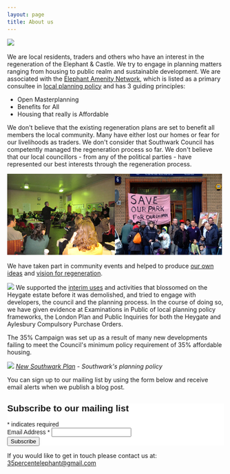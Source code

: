 ```yaml
---
layout: page
title: About us
---
```

![](http://crappistmartin.github.io/images/elephantamenitylogo.jpg)

We are local residents, traders and others who have an interest in the regeneration of the Elephant & Castle. We try to engage in planning matters ranging from housing to public realm and sustainable development. We are associated with the <a href="http://elephantamenity.wordpress.com">Elephant Amenity Network</a>, which is listed as a primary consultee in [local planning policy](https://www.southwark.gov.uk/downloads/download/2896/elephant_and_castle_spd_supporting_documents) and has 3 guiding principles:

* Open Masterplanning
* Benefits for All
* Housing that really is Affordable

We don't believe that the existing regeneration plans are set to benefit all members the local community. Many have either lost our homes or fear for our livelihoods as traders. We don't consider that Southwark Council has competently managed the regeneration process so far. We don't believe that our local councillors - from any of the political parties - have represented our best interests through the regeneration process.

![](/img/ean.jpg)

We have taken part in community events and helped to produce <a href="http://elephantamenity.wordpress.com/2012/02/29/is-the-elephant-your-neighbourhood-summary-report/">our own ideas</a> and <a href="http://elephantamenity.wordpress.com/2011/06/24/visioning-workshop-report/">vision for regeneration</a>.

![](http://crappistmartin.github.io/images/forestfeast.jpg) We supported the <a href="http://elephantamenity.files.wordpress.com/2011/12/ean-interim-use-presentation-241111-web.pdf">interim uses</a> and activities that blossomed on the Heygate estate before it was demolished, and tried to engage with developers, the council and the planning process. In the course of doing so, we have given evidence at Examinations in Public of local planning policy frameworks, the London Plan and Public Inquiries for both the Heygate and Aylesbury Compulsory Purchase Orders.

The 35% Campaign was set up as a result of many new developments failing to meet the Council's minimum policy requirement of 35% affordable housing.

![](http://35percent.org/img/newsouthwarkplanah.png)
*[New Southwark Plan](http://www.southwark.gov.uk/download/downloads/id/12867/new_southwark_plan_preferred_option_consultation_version_web) - Southwark's planning policy*

You can sign up to our mailing list by using the form below and receive email alerts when we publish a blog post. 

<!-- Begin MailChimp Signup Form -->
<link href="//cdn-images.mailchimp.com/embedcode/classic-081711.css" rel="stylesheet" type="text/css">
<style type="text/css">
	#mc_embed_signup{background:#fff; clear:left; font:14px Helvetica,Arial,sans-serif; }
	/* Add your own MailChimp form style overrides in your site stylesheet or in this style block.
	   We recommend moving this block and the preceding CSS link to the HEAD of your HTML file. */
</style>
<div id="mc_embed_signup">
<form action="//35percent.us7.list-manage.com/subscribe/post?u=ec407214e6ff80d684df62bdf&amp;id=46c7727501" method="post" id="mc-embedded-subscribe-form" name="mc-embedded-subscribe-form" class="validate" target="_blank" novalidate>
	<h2>Subscribe to our mailing list</h2>
<div class="indicates-required"><span class="asterisk">*</span> indicates required</div>
<div class="mc-field-group">
	<label for="mce-EMAIL">Email Address  <span class="asterisk">*</span>
</label>
	<input type="email" value="" name="EMAIL" class="required email" id="mce-EMAIL">
</div>
	<div id="mce-responses" class="clear">
		<div class="response" id="mce-error-response" style="display:none"></div>
		<div class="response" id="mce-success-response" style="display:none"></div>
	</div>    <!-- real people should not fill this in and expect good things - do not remove this or risk form bot signups-->
    <div style="position: absolute; left: -5000px;"><input type="text" name="b_ec407214e6ff80d684df62bdf_46c7727501" tabindex="-1" value=""></div>
    <div class="clear"><input type="submit" value="Subscribe" name="subscribe" id="mc-embedded-subscribe" class="button"></div>
</form>
</div>
<script type='text/javascript' src='//s3.amazonaws.com/downloads.mailchimp.com/js/mc-validate.js'></script><script type='text/javascript'>(function($) {window.fnames = new Array(); window.ftypes = new Array();fnames[0]='EMAIL';ftypes[0]='email';fnames[1]='FNAME';ftypes[1]='text';fnames[2]='LNAME';ftypes[2]='text';}(jQuery));var $mcj = jQuery.noConflict(true);</script>
<!--End mc_embed_signup-->


If you would like to get in touch please contact us at:
<a href="mailto:35percentelephant@gmail.com">35percentelephant@gmail.com</a>

  
